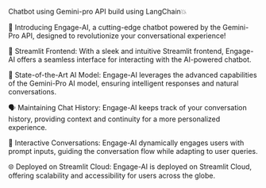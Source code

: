 
Chatbot using Gemini-pro API build using LangChain💥

🚀 Introducing Engage-AI, a cutting-edge chatbot powered by the Gemini-Pro API, designed to revolutionize your conversational experience!

🎨 Streamlit Frontend: With a sleek and intuitive Streamlit frontend, Engage-AI offers a seamless interface for interacting with the AI-powered chatbot.

🔮 State-of-the-Art AI Model: Engage-AI leverages the advanced capabilities of the Gemini-Pro AI model, ensuring intelligent responses and natural conversations.

🗣️ Maintaining Chat History: Engage-AI keeps track of your conversation history, providing context and continuity for a more personalized experience.

💬 Interactive Conversations: Engage-AI dynamically engages users with prompt inputs, guiding the conversation flow while adapting to user queries.

🌐 Deployed on Streamlit Cloud: Engage-AI is deployed on Streamlit Cloud, offering scalability and accessibility for users across the globe.
